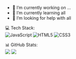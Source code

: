 - 🔭 I’m currently working on ...
- 🌱 I’m currently learning all
- 🤔 I’m looking for help with all

 💻 Tech Stack:<br/>
![JavaScript](https://img.shields.io/badge/javascript-%23323330.svg?style=for-the-badge&logo=javascript&logoColor=%23F7DF1E) ![HTML5](https://img.shields.io/badge/html5-%23E34F26.svg?style=for-the-badge&logo=html5&logoColor=white) ![CSS3](https://img.shields.io/badge/css3-%231572B6.svg?style=for-the-badge&logo=css3&logoColor=white)

 📊 GitHub Stats:<br/>
![](https://github-readme-stats.vercel.app/api?username=bt-Unialex&theme=default_repocard&hide_border=true&include_all_commits=false&count_private=false&hide_title=true)
![](https://github-readme-stats.vercel.app/api/top-langs/?username=bt-Unialex&theme=default_repocard&hide_border=true&include_all_commits=false&count_private=false&hide_title=true)
